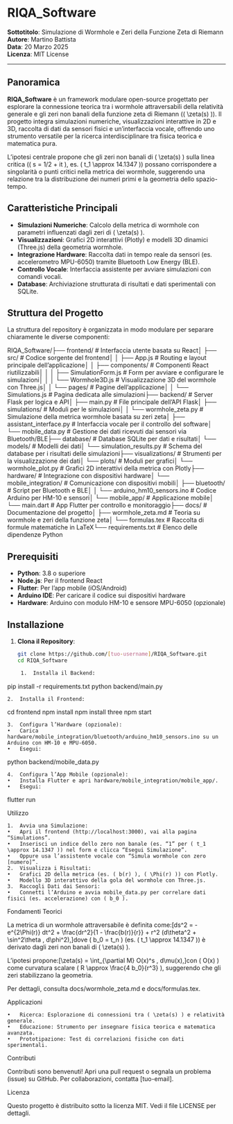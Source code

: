 # RIQA_Software

**Sottotitolo**: Simulazione di Wormhole e Zeri della Funzione Zeta di Riemann  
**Autore**: Martino Battista  
**Data**: 20 Marzo 2025  
**Licenza**: MIT License  

---

## Panoramica

**RIQA_Software** è un framework modulare open-source progettato per esplorare la connessione teorica tra i wormhole attraversabili della relatività generale e gli zeri non banali della funzione zeta di Riemann (\( \zeta(s) \)). Il progetto integra simulazioni numeriche, visualizzazioni interattive in 2D e 3D, raccolta di dati da sensori fisici e un’interfaccia vocale, offrendo uno strumento versatile per la ricerca interdisciplinare tra fisica teorica e matematica pura.

L’ipotesi centrale propone che gli zeri non banali di \( \zeta(s) \) sulla linea critica (\( s = 1/2 + it \), es. \( t_1 \approx 14.1347 \)) possano corrispondere a singolarità o punti critici nella metrica dei wormhole, suggerendo una relazione tra la distribuzione dei numeri primi e la geometria dello spazio-tempo.

## Caratteristiche Principali

- **Simulazioni Numeriche**: Calcolo della metrica di wormhole con parametri influenzati dagli zeri di \( \zeta(s) \).
- **Visualizzazioni**: Grafici 2D interattivi (Plotly) e modelli 3D dinamici (Three.js) della geometria wormhole.
- **Integrazione Hardware**: Raccolta dati in tempo reale da sensori (es. accelerometro MPU-6050) tramite Bluetooth Low Energy (BLE).
- **Controllo Vocale**: Interfaccia assistente per avviare simulazioni con comandi vocali.
- **Database**: Archiviazione strutturata di risultati e dati sperimentali con SQLite.

## Struttura del Progetto

La struttura del repository è organizzata in modo modulare per separare chiaramente le diverse componenti:


RIQA_Software/├── frontend/                  # Interfaccia utente basata su React│   ├── src/                   # Codice sorgente del frontend│   │   ├── App.js            # Routing e layout principale dell’applicazione│   │   ├── components/       # Componenti React riutilizzabili│   │   │   ├── SimulationForm.js  # Form per avviare e configurare le simulazioni│   │   │   └── Wormhole3D.js      # Visualizzazione 3D del wormhole con Three.js│   │   └── pages/            # Pagine dell’applicazione│   │       └── Simulations.js     # Pagina dedicata alle simulazioni├── backend/                   # Server Flask per logica e API│   ├── main.py               # File principale dell’API Flask│   ├── simulations/          # Moduli per le simulazioni│   │   └── wormhole_zeta.py  # Simulazione della metrica wormhole basata su zeri zeta│   ├── assistant_interface.py # Interfaccia vocale per il controllo del software│   └── mobile_data.py        # Gestione dei dati ricevuti dai sensori via Bluetooth/BLE├── database/                 # Database SQLite per dati e risultati│   └── models/               # Modelli dei dati│       └── simulation_results.py  # Schema del database per i risultati delle simulazioni├── visualizations/           # Strumenti per la visualizzazione dei dati│   └── plots/                # Moduli per grafici│       └── wormhole_plot.py  # Grafici 2D interattivi della metrica con Plotly├── hardware/                 # Integrazione con dispositivi hardware│   └── mobile_integration/   # Comunicazione con dispositivi mobili│       ├── bluetooth/        # Script per Bluetooth e BLE│       │   └── arduino_hm10_sensors.ino  # Codice Arduino per HM-10 e sensori│       └── mobile_app/       # Applicazione mobile│           └── main.dart     # App Flutter per controllo e monitoraggio├── docs/                     # Documentazione del progetto│   ├── wormhole_zeta.md      # Teoria su wormhole e zeri della funzione zeta│   └── formulas.tex          # Raccolta di formule matematiche in LaTeX└── requirements.txt          # Elenco delle dipendenze Python


## Prerequisiti

- **Python**: 3.8 o superiore
- **Node.js**: Per il frontend React
- **Flutter**: Per l’app mobile (iOS/Android)
- **Arduino IDE**: Per caricare il codice sui dispositivi hardware
- **Hardware**: Arduino con modulo HM-10 e sensore MPU-6050 (opzionale)

## Installazione

1. **Clona il Repository**:
   ```bash
   git clone https://github.com/[tuo-username]/RIQA_Software.git
   cd RIQA_Software

	1.	Installa il Backend:
pip install -r requirements.txt
python backend/main.py

	2.	Installa il Frontend:
cd frontend
npm install
npm install three
npm start

	3.	Configura l’Hardware (opzionale):
	•	Carica hardware/mobile_integration/bluetooth/arduino_hm10_sensors.ino su un Arduino con HM-10 e MPU-6050.
	•	Esegui:
python backend/mobile_data.py

	4.	Configura l’App Mobile (opzionale):
	•	Installa Flutter e apri hardware/mobile_integration/mobile_app/.
	•	Esegui:
flutter run


Utilizzo

	1.	Avvia una Simulazione:
	•	Apri il frontend (http://localhost:3000), vai alla pagina “Simulations”.
	•	Inserisci un indice dello zero non banale (es. “1” per ( t_1 \approx 14.1347 )) nel form e clicca “Esegui Simulazione”.
	•	Oppure usa l’assistente vocale con “Simula wormhole con zero [numero]”.
	2.	Visualizza i Risultati:
	•	Grafici 2D della metrica (es. ( b(r) ), ( \Phi(r) )) con Plotly.
	•	Modello 3D interattivo della gola del wormhole con Three.js.
	3.	Raccogli Dati dai Sensori:
	•	Connetti l’Arduino e avvia mobile_data.py per correlare dati fisici (es. accelerazione) con ( b_0 ).

Fondamenti Teorici

La metrica di un wormhole attraversabile è definita come:[ds^2 = -e^{2\Phi(r)} dt^2 + \frac{dr^2}{1 - \frac{b(r)}{r}} + r^2 (d\theta^2 + \sin^2\theta , d\phi^2),]dove ( b_0 = t_n ) (es. ( t_1 \approx 14.1347 )) è derivato dagli zeri non banali di ( \zeta(s) ).

L’ipotesi propone:[\zeta(s) = \int_{\partial M} O(x)^s , d\mu(x),]con ( O(x) ) come curvatura scalare ( R \approx \frac{4 b_0}{r^3} ), suggerendo che gli zeri stabilizzano la geometria.

Per dettagli, consulta docs/wormhole_zeta.md e docs/formulas.tex.

Applicazioni

	•	Ricerca: Esplorazione di connessioni tra ( \zeta(s) ) e relatività generale.
	•	Educazione: Strumento per insegnare fisica teorica e matematica avanzata.
	•	Prototipazione: Test di correlazioni fisiche con dati sperimentali.

Contributi

Contributi sono benvenuti! Apri una pull request o segnala un problema (issue) su GitHub. Per collaborazioni, contatta [tuo-email].

Licenza

Questo progetto è distribuito sotto la licenza MIT. Vedi il file LICENSE per dettagli.